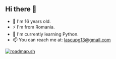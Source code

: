 ## Hi there 👋

- 🔭 I'm 16 years old.
- ⚡ I'm from Romania.
- 🌱 I'm currently learning Python.
- 📫 You can reach me at: lascupg13@gmail.com

[![roadmap.sh](https://roadmap.sh/card/tall/66777e221992aeecaffbab22?variant=dark&roadmaps=python%2Clinux)](https://roadmap.sh)
